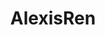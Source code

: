 ---
title: AlexisRen
crosslinks:
- livven
- RachelCook
- Serendipity
- FamousFaces
- CarmellaRose
- schuhe
- Lordosis
- Pegging
- television
---
